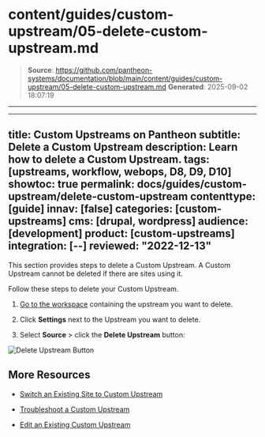 # content/guides/custom-upstream/05-delete-custom-upstream.md

> **Source**: https://github.com/pantheon-systems/documentation/blob/main/content/guides/custom-upstream/05-delete-custom-upstream.md
> **Generated**: 2025-09-02 18:07:19

---

---
title: Custom Upstreams on Pantheon
subtitle: Delete a Custom Upstream
description: Learn how to delete a Custom Upstream.
tags: [upstreams, workflow, webops, D8, D9, D10]
showtoc: true
permalink: docs/guides/custom-upstream/delete-custom-upstream
contenttype: [guide]
innav: [false]
categories: [custom-upstreams]
cms: [drupal, wordpress]
audience: [development]
product: [custom-upstreams]
integration: [--]
reviewed: "2022-12-13"
---

This section provides steps to delete a Custom Upstream. A Custom Upstream cannot be deleted if there are sites using it.

Follow these steps to delete your Custom Upstream.

1. [Go to the workspace](/guides/account-mgmt/workspace-sites-teams/workspaces#switch-between-workspaces) containing the upstream you want to delete.

1. Click **Settings** next to the Upstream you want to delete.

1. Select **Source** > click the **Delete Upstream** button:

  ![Delete Upstream Button](../../../images/dashboard/delete-upstream.png)


## More Resources

- [Switch an Existing Site to Custom Upstream](/guides/custom-upstream/switch-custom-upstream)

- [Troubleshoot a Custom Upstream](/guides/custom-upstream/troubleshooting)

- [Edit an Existing Custom Upstream](/guides/custom-upstream/edit-custom-upstream)